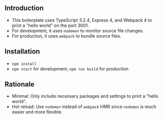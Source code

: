 ## Introduction

- This boilerplate uses TypeScript 3.2.4, Express 4, and Webpack 4
  to print a "hello world" on the port 3001.
- For development, it uses `nodemon` to monitor source file changes.
- For production, it uses `webpack` to bundle source files.

## Installation

- `npm install`
- `npm start` for development; `npm run build` for production

## Rationale

- Minimal: Only include necessary packages and settings to print a "hello world".
- Hot reload: Use `nodemon` instead of `webpack` HMR since `nodemon` is much easier and more flexible.
